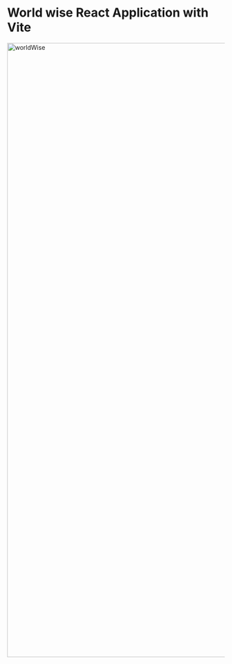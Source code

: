 <h1>World wise React Application with Vite</h1>

<img width="1421" alt="worldWise" src="https://github.com/user-attachments/assets/36c25e12-b72d-47ce-848b-bb50948b3481" />
